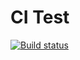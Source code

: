 # CI Test

[![Build status](https://ci.appveyor.com/api/projects/status/ae7rxvdixlue5nac?svg=true)](https://ci.appveyor.com/project/freelandos/ajs-hw-7-phones)
